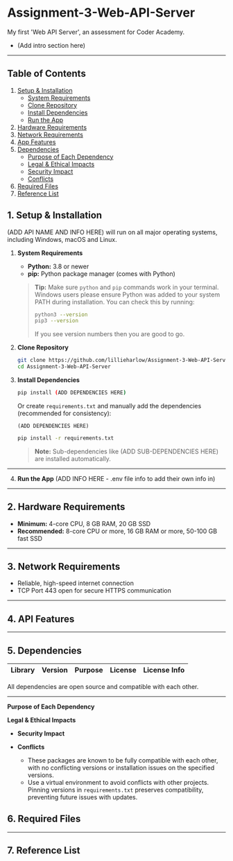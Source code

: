 # Assignment-3-Web-API-Server
My first 'Web API Server', an assessment for Coder Academy.

* (Add intro section here)
<hr>

## Table of Contents
1. [Setup & Installation](#1-setup--installation)
   - [System Requirements](#system-requirements)
   - [Clone Repository](#clone-repository)
   - [Install Dependencies](#install-dependencies)
   - [Run the App](#run-the-app)
2. [Hardware Requirements](#2-hardware-requirements)
3. [Network Requirements](#3-network-requirements)
4. [App Features](#4-app-features)
5. [Dependencies](#5-dependencies)
   - [Purpose of Each Dependency](#purpose-of-each-dependency)
   - [Legal & Ethical Impacts](#legal--ethical-impacts)
   - [Security Impact](#security-impact)
   - [Conflicts](#conflicts)
6. [Required Files](#6-required-files)
7. [Reference List](#7-reference-list)


## 1. Setup & Installation
(ADD API NAME AND INFO HERE) will run on all major operating systems, including Windows, macOS and Linux.

1. **System Requirements**  
   - **Python:** 3.8 or newer  
   - **pip:** Python package manager (comes with Python)

   > **Tip:** Make sure `python` and `pip` commands work in your terminal. Windows users please ensure Python was added to your system PATH during installation. You can check this by running:
   > ```bash
   > python3 --version
   > pip3 --version
   > ```
   > If you see version numbers then you are good to go.

2. **Clone Repository**
   ```bash
   git clone https://github.com/lillieharlow/Assignment-3-Web-API-Server.git
   cd Assignment-3-Web-API-Server
   ```
3. **Install Dependencies**
   ```bash
   pip install (ADD DEPENDENCIES HERE)
   ```
   Or create `requirements.txt` and manually add the dependencies (recommended for consistency):
   ```
   (ADD DEPENDENCIES HERE)
   ```
   ```bash
   pip install -r requirements.txt
   ```
   > **Note:** Sub-dependencies like (ADD SUB-DEPENDENCIES HERE) are installed automatically.
<hr>

4. **Run the App**
(ADD INFO HERE - .env file info to add their own info in)

<hr>

## 2. Hardware Requirements
- **Minimum:** 4-core CPU, 8 GB RAM, 20 GB SSD
- **Recommended:** 8-core CPU or more, 16 GB RAM or more, 50-100 GB fast SSD
<hr>

## 3. Network Requirements
- Reliable, high-speed internet connection
- TCP Port 443 open for secure HTTPS communication
<hr>

## 4. API Features


<hr>

## 5. Dependencies

| Library           | Version  | Purpose                               | License      | License Info                         |
|-------------------|----------|---------------------------------------|--------------|--------------------------------------|


All dependencies are open source and compatible with each other.
<hr>

**Purpose of Each Dependency**


**Legal & Ethical Impacts**  


- **Security Impact** 


- **Conflicts**
   - These packages are known to be fully compatible with each other, with no conflicting versions or installation issues on the specified versions.
   - Use a virtual environment to avoid conflicts with other projects. Pinning versions in `requirements.txt` preserves compatibility, preventing future issues with updates.

## 6. Required Files


<hr>

## 7. Reference List
